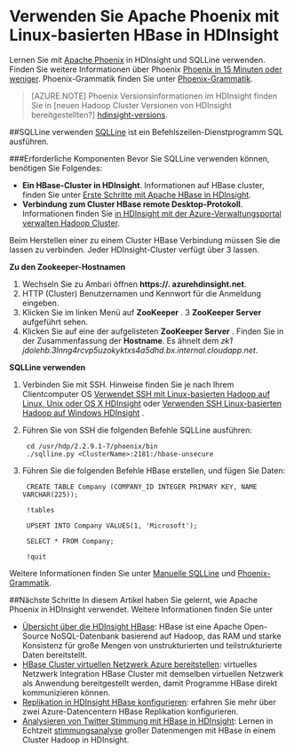 <properties 
   pageTitle="Verwenden Sie Apache Phoenix und Eichhörnchen in HDInsight | Microsoft Azure" 
   description="Erfahren Sie, wie Apache Phoenix in HDInsight und zum Installieren und Konfigurieren von Eichhörnchen auf Ihrer Arbeitsstation für die Verbindung zu einem Cluster HBase in HDInsight." 
   services="hdinsight" 
   documentationCenter="" 
   authors="mumian" 
   manager="jhubbard" 
   editor="cgronlun"/>

<tags
   ms.service="hdinsight"
   ms.devlang="na"
   ms.topic="article"
   ms.tgt_pltfrm="na"
   ms.workload="big-data" 
   ms.date="09/02/2016"
   ms.author="jgao"/>

# <a name="use-apache-phoenix-with-linux-based-hbase-clusters-in-hdinsight"></a>Verwenden Sie Apache Phoenix mit Linux-basierten HBase in HDInsight  

Lernen Sie mit [Apache Phoenix](http://phoenix.apache.org/) in HDInsight und SQLLine verwenden. Finden Sie weitere Informationen über Phoenix [Phoenix in 15 Minuten oder weniger](http://phoenix.apache.org/Phoenix-in-15-minutes-or-less.html). Phoenix-Grammatik finden Sie unter [Phoenix-Grammatik](http://phoenix.apache.org/language/index.html).

>[AZURE.NOTE] Phoenix Versionsinformationen im HDInsight finden Sie in [neuen Hadoop Cluster Versionen von HDInsight bereitgestellten?] [hdinsight-versions].

##<a name="use-sqlline"></a>SQLLine verwenden
[SQLLine](http://sqlline.sourceforge.net/) ist ein Befehlszeilen-Dienstprogramm SQL ausführen. 

###<a name="prerequisites"></a>Erforderliche Komponenten
Bevor Sie SQLLine verwenden können, benötigen Sie Folgendes:

- **Ein HBase-Cluster in HDInsight**. Informationen auf HBase cluster, finden Sie unter [Erste Schritte mit Apache HBase in HDInsight][hdinsight-hbase-get-started].
- **Verbindung zum Cluster HBase remote Desktop-Protokoll**. Informationen finden Sie [in HDInsight mit der Azure-Verwaltungsportal verwalten Hadoop Cluster][hdinsight-manage-portal].


Beim Herstellen einer zu einem Cluster HBase Verbindung müssen Sie die lassen zu verbinden. Jeder HDInsight-Cluster verfügt über 3 lassen. 

**Zu den Zookeeper-Hostnamen**

1. Wechseln Sie zu Ambari öffnen **https://<ClusterName>. azurehdinsight.net**.
2. HTTP (Cluster) Benutzernamen und Kennwort für die Anmeldung eingeben.
3. Klicken Sie im linken Menü auf **ZooKeeper** . 3 **ZooKeeper Server** aufgeführt sehen.
4. Klicken Sie auf eine der aufgelisteten **ZooKeeper Server** . Finden Sie in der Zusammenfassung der **Hostname**. Es ähnelt dem *zk1 jdolehb.3lnng4rcvp5uzokyktxs4a5dhd.bx.internal.cloudapp.net*.

**SQLLine verwenden**

1. Verbinden Sie mit SSH. Hinweise finden Sie je nach Ihrem Clientcomputer OS [Verwendet SSH mit Linux-basierten Hadoop auf Linux, Unix oder OS X HDInsight](hdinsight-hadoop-linux-use-ssh-unix.md) oder [Verwenden SSH Linux-basierten Hadoop auf Windows HDInsight](hdinsight-hadoop-linux-use-ssh-windows.md) .

2. Führen Sie von SSH die folgenden Befehle SQLLine ausführen:

        cd /usr/hdp/2.2.9.1-7/phoenix/bin
        ./sqlline.py <ClusterName>:2181:/hbase-unsecure

2. Führen Sie die folgenden Befehle HBase erstellen, und fügen Sie Daten:

        CREATE TABLE Company (COMPANY_ID INTEGER PRIMARY KEY, NAME VARCHAR(225));
    
        !tables
        
        UPSERT INTO Company VALUES(1, 'Microsoft');
        
        SELECT * FROM Company;
        
        !quit

Weitere Informationen finden Sie unter [Manuelle SQLLine](http://sqlline.sourceforge.net/#manual) und [Phoenix-Grammatik](http://phoenix.apache.org/language/index.html).


 
##<a name="next-steps"></a>Nächste Schritte
In diesem Artikel haben Sie gelernt, wie Apache Phoenix in HDInsight verwendet.  Weitere Informationen finden Sie unter

- [Übersicht über die HDInsight HBase][hdinsight-hbase-overview]: HBase ist eine Apache Open-Source NoSQL-Datenbank basierend auf Hadoop, das RAM und starke Konsistenz für große Mengen von unstrukturierten und teilstrukturierte Daten bereitstellt.
- [HBase Cluster virtuellen Netzwerk Azure bereitstellen][hdinsight-hbase-provision-vnet]: virtuelles Netzwerk Integration HBase Cluster mit demselben virtuellen Netzwerk als Anwendung bereitgestellt werden, damit Programme HBase direkt kommunizieren können.
- [Replikation in HDInsight HBase konfigurieren](hdinsight-hbase-geo-replication.md): erfahren Sie mehr über zwei Azure-Datencentern HBase Replikation konfigurieren. 
- [Analysieren von Twitter Stimmung mit HBase in HDInsight][hbase-twitter-sentiment]: Lernen in Echtzeit [stimmungsanalyse](http://en.wikipedia.org/wiki/Sentiment_analysis) großer Datenmengen mit HBase in einem Cluster Hadoop in HDInsight.

[azure-portal]: https://portal.azure.com
[vnet-point-to-site-connectivity]: https://msdn.microsoft.com/library/azure/09926218-92ab-4f43-aa99-83ab4d355555#BKMK_VNETPT

[hdinsight-versions]: hdinsight-component-versioning.md
[hdinsight-hbase-get-started]: hdinsight-hbase-tutorial-get-started.md
[hdinsight-manage-portal]: hdinsight-administer-use-management-portal.md#connect-to-hdinsight-clusters-by-using-rdp
[hdinsight-hbase-provision-vnet]: hdinsight-hbase-provision-vnet.md
[hdinsight-hbase-overview]: hdinsight-hbase-overview.md
[hbase-twitter-sentiment]: hdinsight-hbase-analyze-twitter-sentiment.md

[hdinsight-hbase-phoenix-sqlline]: ./media/hdinsight-hbase-phoenix-squirrel/hdinsight-hbase-phoenix-sqlline.png
[img-certificate]: ./media/hdinsight-hbase-phoenix-squirrel/hdinsight-hbase-vpn-certificate.png
[img-vnet-diagram]: ./media/hdinsight-hbase-phoenix-squirrel/hdinsight-hbase-vnet-point-to-site.png
[img-squirrel-driver]: ./media/hdinsight-hbase-phoenix-squirrel/hdinsight-hbase-squirrel-driver.png
[img-squirrel-alias]: ./media/hdinsight-hbase-phoenix-squirrel/hdinsight-hbase-squirrel-alias.png
[img-squirrel]: ./media/hdinsight-hbase-phoenix-squirrel/hdinsight-hbase-squirrel.png
[img-squirrel-sql]: ./media/hdinsight-hbase-phoenix-squirrel/hdinsight-hbase-squirrel-sql.png


 
